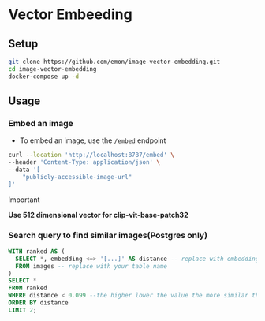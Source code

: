 # Vector Embeeding

## Setup

```bash
git clone https://github.com/emon/image-vector-embedding.git
cd image-vector-embedding
docker-compose up -d
```

## Usage
### Embed an image
- To embed an image, use the `/embed` endpoint
```bash
curl --location 'http://localhost:8787/embed' \
--header 'Content-Type: application/json' \
--data '[
    "publicly-accessible-image-url"
]'
```

> [!IMPORTANT]
> **Use 512 dimensional vector for clip-vit-base-patch32**

### Search query to find similar images(Postgres only)
```sql
WITH ranked AS (
  SELECT *, embedding <=> '[...]' AS distance -- replace with embedding with your vector column
  FROM images -- replace with your table name
)
SELECT *
FROM ranked
WHERE distance < 0.099 --the higher lower the value the more similar the image is, increase the value to get more images but less similar
ORDER BY distance
LIMIT 2;
```
